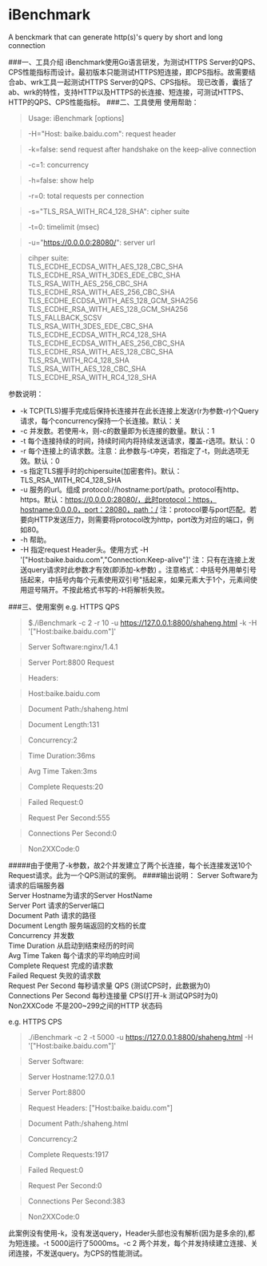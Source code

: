 # iBenchmark
A benckmark that can generate http(s)'s query by short and long connection

###一、工具介绍
iBenchmark使用Go语言研发，为测试HTTPS Server的QPS、CPS性能指标而设计。最初版本只能测试HTTPS短连接，即CPS指标。故需要结合ab、wrk工具一起测试HTTPS Server的QPS、CPS指标。
现已改善，囊括了ab、wrk的特性，支持HTTP以及HTTPS的长连接、短连接，可测试HTTPS、HTTP的QPS、CPS性能指标。
###二、工具使用
使用帮助：

> Usage: iBenchmark [options]  

> -H="Host: baike.baidu.com": request header  

> -k=false: send request after handshake on the keep-alive connection  

> -c=1: concurrency

> -h=false: show help

> -r=0: total requests per connection

> -s="TLS_RSA_WITH_RC4_128_SHA": cipher suite  

> -t=0: timelimit (msec) 

> -u="https://0.0.0.0:28080/": server url  

> cihper suite: <br />
> TLS_ECDHE_ECDSA_WITH_AES_128_CBC_SHA <br />
> TLS_ECDHE_RSA_WITH_3DES_EDE_CBC_SHA TLS_RSA_WITH_AES_256_CBC_SHA <br />
> TLS_ECDHE_RSA_WITH_AES_256_CBC_SHA <br />
> TLS_ECDHE_ECDSA_WITH_AES_128_GCM_SHA256 <br />
> TLS_ECDHE_RSA_WITH_AES_128_GCM_SHA256 TLS_FALLBACK_SCSV <br />
> TLS_RSA_WITH_3DES_EDE_CBC_SHA TLS_ECDHE_ECDSA_WITH_RC4_128_SHA <br />
> TLS_ECDHE_ECDSA_WITH_AES_256_CBC_SHA <br />
> TLS_ECDHE_RSA_WITH_AES_128_CBC_SHA TLS_RSA_WITH_RC4_128_SHA <br />
> TLS_RSA_WITH_AES_128_CBC_SHA TLS_ECDHE_RSA_WITH_RC4_128_SHA <br />

参数说明：

- -k TCP(TLS)握手完成后保持长连接并在此长连接上发送r(r为参数-r)个Query请求，每个concurrency保持一个长连接。默认：关
- -c 并发数。若使用-k，则-c的数量即为长连接的数量。默认：1
- -t 每个连接持续的时间，持续时间内将持续发送请求，覆盖-r选项。默认：0
- -r 每个连接上的请求数。注意：此参数与-t冲突，若指定了-t，则此选项无效。默认：0
- -s 指定TLS握手时的chipersuite(加密套件)。默认：TLS_RSA_WITH_RC4_128_SHA
- -u 服务的url。组成 protocol://hostname:port/path。protocol有http、https。默认：https://0.0.0.0:28080/，此时protocol：https，hostname:0.0.0.0，port：28080，path：/
注：protocol要与port匹配。若要向HTTP发送压力，则需要将protocol改为http，port改为对应的端口，例如80。
- -h 帮助。
- -H 指定request Header头。使用方式 -H '["Host:baike.baidu.com","Connection:Keep-alive"]' 注：只有在连接上发送query请求时此参数才有效(即添加-k参数) 。注意格式：中括号外用单引号括起来，中括号内每个元素使用双引号"括起来，如果元素大于1个，元素间使用逗号隔开。不按此格式书写的-H将解析失败。

###三、使用案例
e.g. HTTPS QPS

> $./iBenchmark -c 2 -r 10 -u https://127.0.0.1:8800/shaheng.html -k -H '["Host:baike.baidu.com"]'  

> Server Software:nginx/1.4.1  

> Server Port:8800 Request 

> Headers: 

>  Host:baike.baidu.com 

> 
> Document Path:/shaheng.html 

> Document Length:131 

> Concurrency:2 

> Time Duration:36ms 

> Avg Time Taken:3ms 

> Complete Requests:20 

> Failed Request:0 

> Request Per Second:555 

> Connections Per Second:0 

> Non2XXCode:0 


#####由于使用了-k参数，故2个并发建立了两个长连接，每个长连接发送10个Request请求。此为一个QPS测试的案例。
####输出说明：
Server Software为请求的后端服务器</br>
Server Hostname为请求的Server HostName</br>
Server Port 请求的Server端口</br>
Document Path 请求的路径</br>
Document Length 服务端返回的文档的长度</br>
Concurrency 并发数</br>
Time Duration 从启动到结束经历的时间</br>
Avg Time Taken 每个请求的平均响应时间</br>
Complete Request 完成的请求数</br>
Failed Request 失败的请求数</br>
Request Per Second 每秒请求量 QPS (测试CPS时，此数据为0)</br>
Connections Per Second 每秒连接量 CPS(打开-k 测试QPS时为0)</br>
Non2XXCode 不是200~299之间的HTTP 状态码</br>

e.g. HTTPS CPS

> ./iBenchmark -c 2 -t 5000 -u https://127.0.0.1:8800/shaheng.html -H '["Host:baike.baidu.com"]'  

> Server Software: 

> Server Hostname:127.0.0.1 

> Server Port:8800   

> Request Headers: ["Host:baike.baidu.com"]  

> Document Path:/shaheng.html  

> Concurrency:2  

> Complete Requests:1917 

> Failed Request:0  

> Request Per Second:0  

> Connections Per Second:383  

> Non2XXCode:0

此案例没有使用-k，没有发送query，Header头部也没有解析(因为是多余的),都为短连接。-t 5000运行了5000ms。-c 2 两个并发，每个并发持续建立连接、关闭连接，不发送query。为CPS的性能测试。
